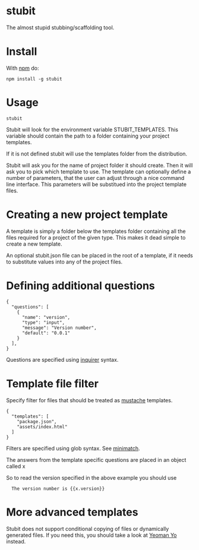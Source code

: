 # stubit

The almost stupid stubbing/scaffolding tool.

# Install

With [npm](http://npmjs.org) do:

```
npm install -g stubit
```

# Usage

```
stubit
```

Stubit will look for the environment variable STUBIT_TEMPLATES. This variable
should contain the path to a folder containing your project templates.

If it is not defined stubit will use the templates folder from the distribution.

Stubit will ask you for the name of project folder it should create.
Then it will ask you to pick which template to use.
The template can optionally define a number of parameters, that the user can adjust
through a nice command line interface. This parameters will be substitued into
the project template files.

# Creating a new project template

A template is simply a folder below the templates folder containing all the files
required for a project of the given type. This makes it dead simple to create a
new template.

An optional stubit.json file can be placed in the root of a template, if it needs
to substitute values into any of the project files.


# Defining additional questions

```
{
  "questions": [
    {
      "name": "version",
      "type": "input",
      "message": "Version number",
      "default": "0.0.1"
    }
  ],
}
```

Questions are specified using [inquirer](https://github.com/SBoudrias/Inquirer.js) syntax.

# Template file filter

Specify filter for files that should be treated as [mustache](https://mustache.github.io) templates.

```
{
  "templates": [
    "package.json",
    "assets/index.html"
  ]
}
```

Filters are specified using glob syntax. See [minimatch](https://github.com/isaacs/minimatch).

The answers from the template specific questions are placed in an object called x

So to read the version specified in the above example you should use

```
  The version number is {{x.version}}
```

# More advanced templates

Stubit does not support conditional copying of files or dynamically generated files. If you need
this, you should take a look at [Yeoman Yo](http://yeoman.io) instead.
